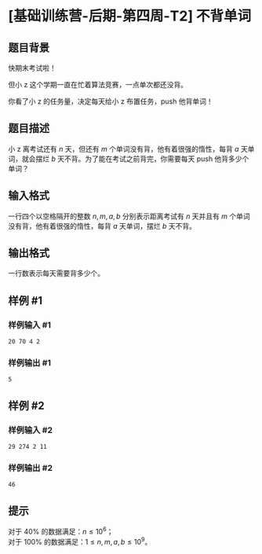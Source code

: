 # [基础训练营-后期-第四周-T2] 不背单词

## 题目背景

快期末考试啦！

但小 z 这个学期一直在忙着算法竞赛，一点单次都还没背。

你看了小 z 的任务量，决定每天给小 z 布置任务，push 他背单词！

## 题目描述

小 z 离考试还有 $n$ 天，但还有 $m$ 个单词没有背，他有着很强的惰性，每背 $a$ 天单词，就会摆烂 $b$ 天不背。为了能在考试之前背完，你需要每天 push 他背多少个单词？

## 输入格式

一行四个以空格隔开的整数 $n,m,a,b$ 分别表示距离考试有 $n$ 天并且有 $m$ 个单词没有背，他有着很强的惰性，每背 $a$ 天单词，摆烂 $b$ 天不背。

## 输出格式

一行数表示每天需要背多少个。

## 样例 #1

### 样例输入 #1

```
20 70 4 2
```

### 样例输出 #1

```
5
```

## 样例 #2

### 样例输入 #2

```
29 274 2 11
```

### 样例输出 #2

```
46
```

## 提示

对于 $40\%$ 的数据满足：$n\le 10^6$；  
对于 $100\%$ 的数据满足：$1\le n,m,a,b\le 10^9$。